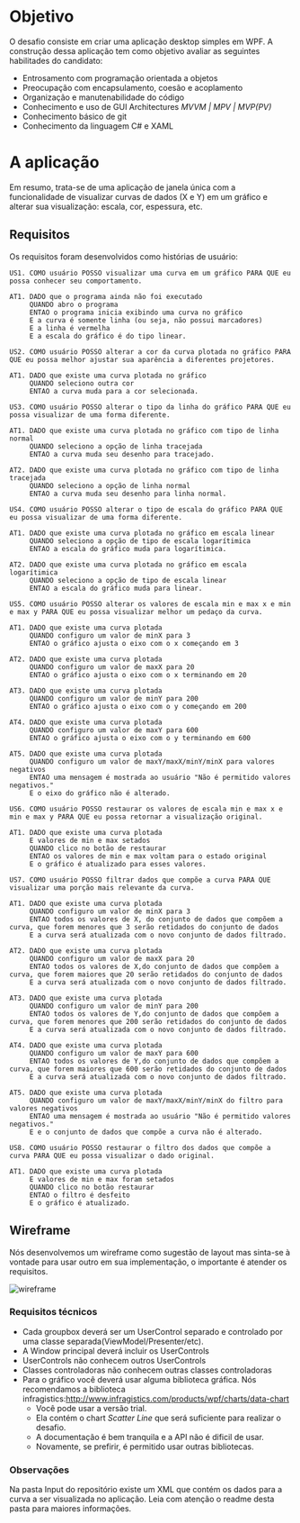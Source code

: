 # Objetivo

O desafio consiste em criar uma aplicação desktop simples em WPF. A construção dessa aplicação tem como objetivo avaliar as seguintes habilitades do candidato:

- Entrosamento com programação orientada a objetos
- Preocupação com encapsulamento, coesão e acoplamento
- Organização e manutenabilidade do código
- Conhecimento e uso de GUI Architectures *MVVM | MPV | MVP(PV)*
- Conhecimento básico de git
- Conhecimento da linguagem C# e XAML

# A aplicação

Em resumo, trata-se de uma aplicação de janela única com a funcionalidade de visualizar curvas de dados (X e Y) em um gráfico e  alterar sua visualização: escala, cor, espessura, etc.

##  Requisitos

Os requisitos foram desenvolvidos como histórias de usuário:

```
US1. COMO usuário POSSO visualizar uma curva em um gráfico PARA QUE eu possa conhecer seu comportamento.

AT1. DADO que o programa ainda não foi executado
	 QUANDO abro o programa
	 ENTAO o programa inicia exibindo uma curva no gráfico
	 E a curva é somente linha (ou seja, não possui marcadores)
	 E a linha é vermelha
	 E a escala do gráfico é do tipo linear.

```

```
US2. COMO usuário POSSO alterar a cor da curva plotada no gráfico PARA QUE eu possa melhor ajustar sua aparência a diferentes projetores.

AT1. DADO que existe uma curva plotada no gráfico
	 QUANDO seleciono outra cor
	 ENTAO a curva muda para a cor selecionada.
```

```
US3. COMO usuário POSSO alterar o tipo da linha do gráfico PARA QUE eu possa visualizar de uma forma diferente.

AT1. DADO que existe uma curva plotada no gráfico com tipo de linha normal
	 QUANDO seleciono a opção de linha tracejada
	 ENTAO a curva muda seu desenho para tracejado.

AT2. DADO que existe uma curva plotada no gráfico com tipo de linha tracejada
 	 QUANDO seleciono a opção de linha normal
 	 ENTAO a curva muda seu desenho para linha normal.
```

```
US4. COMO usuário POSSO alterar o tipo de escala do gráfico PARA QUE eu possa visualizar de uma forma diferente.

AT1. DADO que existe uma curva plotada no gráfico em escala linear
	 QUANDO seleciono a opção de tipo de escala logarítimica
	 ENTAO a escala do gráfico muda para logarítimica.

AT2. DADO que existe uma curva plotada no gráfico em escala logarítimica
 	 QUANDO seleciono a opção de tipo de escala linear
 	 ENTAO a escala do gráfico muda para linear.

```

```
US5. COMO usuário POSSO alterar os valores de escala min e max x e min e max y PARA QUE eu possa visualizar melhor um pedaço da curva.

AT1. DADO que existe uma curva plotada
	 QUANDO configuro um valor de minX para 3
	 ENTAO o gráfico ajusta o eixo com o x começando em 3

AT2. DADO que existe uma curva plotada
 	 QUANDO configuro um valor de maxX para 20
 	 ENTAO o gráfico ajusta o eixo com o x terminando em 20

AT3. DADO que existe uma curva plotada
  	 QUANDO configuro um valor de minY para 200
  	 ENTAO o gráfico ajusta o eixo com o y começando em 200

AT4. DADO que existe uma curva plotada
   	 QUANDO configuro um valor de maxY para 600
   	 ENTAO o gráfico ajusta o eixo com o y terminando em 600

AT5. DADO que existe uma curva plotada
   	 QUANDO configuro um valor de maxY/maxX/minY/minX para valores negativos
   	 ENTAO uma mensagem é mostrada ao usuário "Não é permitido valores negativos."
   	 E o eixo do gráfico não é alterado.
```

```
US6. COMO usuário POSSO restaurar os valores de escala min e max x e min e max y PARA QUE eu possa retornar a visualização original.

AT1. DADO que existe uma curva plotada
	 E valores de min e max setados
	 QUANDO clico no botão de restaurar
	 ENTAO os valores de min e max voltam para o estado original
	 E o gráfico é atualizado para esses valores.
```

```
US7. COMO usuário POSSO filtrar dados que compõe a curva PARA QUE visualizar uma porção mais relevante da curva.

AT1. DADO que existe uma curva plotada
	 QUANDO configuro um valor de minX para 3
	 ENTAO todos os valores de X, do conjunto de dados que compõem a curva, que forem menores que 3 serão retidados do conjunto de dados
	 E a curva será atualizada com o novo conjunto de dados filtrado.

AT2. DADO que existe uma curva plotada
	 QUANDO configuro um valor de maxX para 20
 	 ENTAO todos os valores de X,do conjunto de dados que compõem a curva, que forem maiores que 20 serão retidados do conjunto de dados
 	 E a curva será atualizada com o novo conjunto de dados filtrado.

AT3. DADO que existe uma curva plotada
 	 QUANDO configuro um valor de minY para 200
  	 ENTAO todos os valores de Y,do conjunto de dados que compõem a curva, que forem menores que 200 serão retidados do conjunto de dados
  	 E a curva será atualizada com o novo conjunto de dados filtrado.

AT4. DADO que existe uma curva plotada
  	 QUANDO configuro um valor de maxY para 600
   	 ENTAO todos os valores de Y,do conjunto de dados que compõem a curva, que forem maiores que 600 serão retidados do conjunto de dados
   	 E a curva será atualizada com o novo conjunto de dados filtrado.

AT5. DADO que existe uma curva plotada
   	 QUANDO configuro um valor de maxY/maxX/minY/minX do filtro para valores negativos
   	 ENTAO uma mensagem é mostrada ao usuário "Não é permitido valores negativos."
   	 E e o conjunto de dados que compõe a curva não é alterado.
```

```
US8. COMO usuário POSSO restaurar o filtro dos dados que compõe a curva PARA QUE eu possa visualizar o dado original.

AT1. DADO que existe uma curva plotada
	 E valores de min e max foram setados
	 QUANDO clico no botão restaurar
	 ENTAO o filtro é desfeito
	 E o gráfico é atualizado.
```

## Wireframe

Nós desenvolvemos um wireframe como sugestão de layout mas sinta-se à vontade para usar outro em sua implementação, o importante é atender os requisitos.

![wireframe](https://cloud.githubusercontent.com/assets/5368452/5074901/031e72b0-6e76-11e4-8891-9e51ea87a452.png)

### Requisitos técnicos

- Cada groupbox deverá ser um UserControl separado e controlado por uma classe separada(ViewModel/Presenter/etc).
- A Window principal deverá incluir os UserControls
- UserControls não conhecem outros UserControls
- Classes controladoras não conhecem outras classes controladoras
- Para o gráfico você deverá usar alguma biblioteca gráfica. Nós recomendamos a biblioteca infragistics:http://www.infragistics.com/products/wpf/charts/data-chart
  - Você pode usar a versão trial.
  - Ela contém o chart *Scatter Line* que será suficiente para realizar o desafio.
  - A documentação é bem tranquila e a API não é dificil de usar.
  - Novamente, se prefirir, é permitido usar outras bibliotecas.

### Observações

Na pasta Input do repositório existe um XML que contém os dados para a curva a ser visualizada no aplicação. Leia com atenção o readme desta pasta para maiores informações.
  

